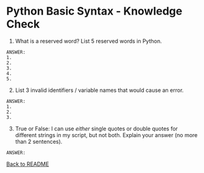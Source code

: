 # Python Basic Syntax - Knowledge Check


1. What is a reserved word?  List 5 reserved words in Python.
```
ANSWER:
1.
2.
3.
4.
5.
```
2. List 3 invalid identifiers / variable names that would cause an error.
```
ANSWER:
1.
2.
3.
```
3. True or False: I can use *either* single quotes or double quotes for different strings in my script, but not both.  Explain your answer (no more than 2 sentences).
```
ANSWER:
```

[Back to README](README.md)
